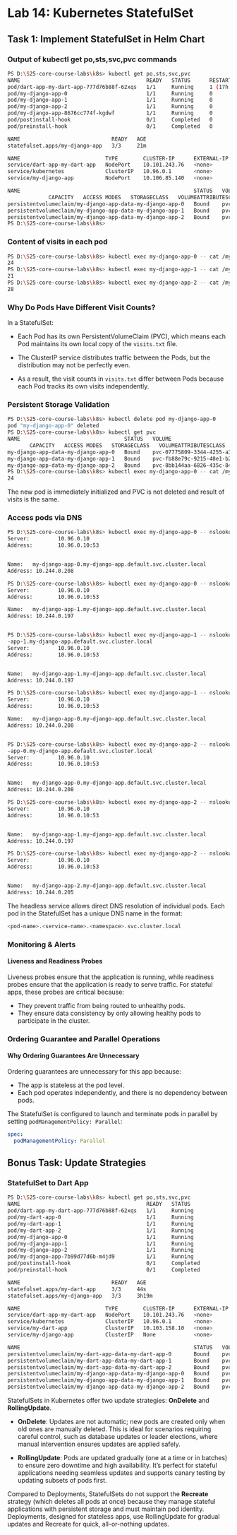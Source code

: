 # Lab 14: Kubernetes StatefulSet

## Task 1: Implement StatefulSet in Helm Chart

### Output of kubectl get po,sts,svc,pvc commands

```bash
PS D:\S25-core-course-labs\k8s> kubectl get po,sts,svc,pvc                         
NAME                                        READY   STATUS      RESTARTS      AGE
pod/dart-app-my-dart-app-777d76b88f-62xqs   1/1     Running     1 (17h ago)   17h
pod/my-django-app-0                         1/1     Running     0             21m
pod/my-django-app-1                         1/1     Running     0             21m
pod/my-django-app-2                         1/1     Running     0             21m
pod/my-django-app-8676cc774f-kgdwf          1/1     Running     0             6m13s
pod/postinstall-hook                        0/1     Completed   0             21m
pod/preinstall-hook                         0/1     Completed   0             7m2s

NAME                             READY   AGE
statefulset.apps/my-django-app   3/3     21m

NAME                           TYPE        CLUSTER-IP      EXTERNAL-IP   PORT(S)          AGE     
service/dart-app-my-dart-app   NodePort    10.101.243.76   <none>        8081:32501/TCP   17h     
service/kubernetes             ClusterIP   10.96.0.1       <none>        443/TCP          25h     
service/my-django-app          NodePort    10.106.85.140   <none>        8082:32153/TCP   21m     

NAME                                                       STATUS   VOLUME                        
             CAPACITY   ACCESS MODES   STORAGECLASS   VOLUMEATTRIBUTESCLASS   AGE
persistentvolumeclaim/my-django-app-data-my-django-app-0   Bound    pvc-07775809-3344-4255-a3d6-80bfaa118ad7   10Gi       RWO            standard       <unset>                 28m
persistentvolumeclaim/my-django-app-data-my-django-app-1   Bound    pvc-fb88e79c-9215-48e1-b2df-718eae261222   10Gi       RWO            standard       <unset>                 24m
persistentvolumeclaim/my-django-app-data-my-django-app-2   Bound    pvc-8bb144aa-6826-435c-84f4-a296a70c2c47   10Gi       RWO            standard       <unset>                 21m
PS D:\S25-core-course-labs\k8s> 
```

### Content of visits in each pod

```bash
PS D:\S25-core-course-labs\k8s> kubectl exec my-django-app-0 -- cat /my-django-app-data/visits.txt 
24
PS D:\S25-core-course-labs\k8s> kubectl exec my-django-app-1 -- cat /my-django-app-data/visits.txt
21
PS D:\S25-core-course-labs\k8s> kubectl exec my-django-app-2 -- cat /my-django-app-data/visits.txt
28
```

### Why Do Pods Have Different Visit Counts?

In a StatefulSet:

- Each Pod has its own PersistentVolumeClaim (PVC), which means each Pod maintains its own local copy of the `visits.txt` file.

- The ClusterIP service distributes traffic between the Pods, but the distribution may not be perfectly even.

- As a result, the visit counts in `visits.txt` differ between Pods because each Pod tracks its own visits independently.

### Persistent Storage Validation

```bash
PS D:\S25-core-course-labs\k8s> kubectl delete pod my-django-app-0
pod "my-django-app-0" deleted
PS D:\S25-core-course-labs\k8s> kubectl get pvc
NAME                                 STATUS   VOLUME                              
       CAPACITY   ACCESS MODES   STORAGECLASS   VOLUMEATTRIBUTESCLASS   AGE       
my-django-app-data-my-django-app-0   Bound    pvc-07775809-3344-4255-a3d6-80bfaa118ad7   10Gi       RWO            standard       <unset>                 86m       
my-django-app-data-my-django-app-1   Bound    pvc-fb88e79c-9215-48e1-b2df-718eae261222   10Gi       RWO            standard       <unset>                 83m       
my-django-app-data-my-django-app-2   Bound    pvc-8bb144aa-6826-435c-84f4-a296a70c2c47   10Gi       RWO            standard       <unset>                 79m       
PS D:\S25-core-course-labs\k8s> kubectl exec my-django-app-0 -- cat /my-django-app-data/visits.txt 
24
```

The new pod is immediately initialized and PVC is not deleted and result of visits is the same.

### Access pods via DNS

```bash
PS D:\S25-core-course-labs\k8s> kubectl exec my-django-app-0 -- nslookup my-django-app-0.my-django-app.default.svc.cluster.local
Server:         10.96.0.10
Address:        10.96.0.10:53


Name:   my-django-app-0.my-django-app.default.svc.cluster.local
Address: 10.244.0.208

PS D:\S25-core-course-labs\k8s> kubectl exec my-django-app-0 -- nslookup my-django-app-1.my-django-app.default.svc.cluster.local
Server:         10.96.0.10
Address:        10.96.0.10:53

Name:   my-django-app-1.my-django-app.default.svc.cluster.local
Address: 10.244.0.197


PS D:\S25-core-course-labs\k8s> kubectl exec my-django-app-1 -- nslookup my-django
-app-1.my-django-app.default.svc.cluster.local
Server:         10.96.0.10
Address:        10.96.0.10:53


Name:   my-django-app-1.my-django-app.default.svc.cluster.local
Address: 10.244.0.197

PS D:\S25-core-course-labs\k8s> kubectl exec my-django-app-1 -- nslookup my-django-app-0.my-django-app.default.svc.cluster.local
Server:         10.96.0.10
Address:        10.96.0.10:53

Name:   my-django-app-0.my-django-app.default.svc.cluster.local
Address: 10.244.0.208


PS D:\S25-core-course-labs\k8s> kubectl exec my-django-app-2 -- nslookup my-django
-app-0.my-django-app.default.svc.cluster.local
Server:         10.96.0.10
Address:        10.96.0.10:53


Name:   my-django-app-0.my-django-app.default.svc.cluster.local
Address: 10.244.0.208

PS D:\S25-core-course-labs\k8s> kubectl exec my-django-app-2 -- nslookup my-django-app-1.my-django-app.default.svc.cluster.local
Server:         10.96.0.10
Address:        10.96.0.10:53


Name:   my-django-app-1.my-django-app.default.svc.cluster.local
Address: 10.244.0.197

PS D:\S25-core-course-labs\k8s> kubectl exec my-django-app-2 -- nslookup my-django-app-2.my-django-app.default.svc.cluster.local
Server:         10.96.0.10
Address:        10.96.0.10:53


Name:   my-django-app-2.my-django-app.default.svc.cluster.local
Address: 10.244.0.205

```

The headless service allows direct DNS resolution of individual pods. Each pod in the StatefulSet has a unique DNS name in the format:

```bash
<pod-name>.<service-name>.<namespace>.svc.cluster.local
```

### Monitoring & Alerts

#### Liveness and Readiness Probes

Liveness probes ensure that the application is running, while readiness probes ensure that the application is ready to serve traffic. For stateful apps, these probes are critical because:

- They prevent traffic from being routed to unhealthy pods.
- They ensure data consistency by only allowing healthy pods to participate in the cluster.

### Ordering Guarantee and Parallel Operations

#### Why Ordering Guarantees Are Unnecessary

Ordering guarantees are unnecessary for this app because:

- The app is stateless at the pod level.
- Each pod operates independently, and there is no dependency between pods.

The StatefulSet is configured to launch and terminate pods in parallel by setting `podManagementPolicy: Parallel`:

```yaml
spec:
  podManagementPolicy: Parallel
```

## Bonus Task: Update Strategies

### StatefulSet to Dart App

```bash
PS D:\S25-core-course-labs\k8s> kubectl get po,sts,svc,pvc
NAME                                        READY   STATUS             RESTARTS        AGE
pod/dart-app-my-dart-app-777d76b88f-62xqs   1/1     Running            4 (75m ago)     21h
pod/my-dart-app-0                           1/1     Running            0               44s
pod/my-dart-app-1                           1/1     Running            0               44s
pod/my-dart-app-2                           1/1     Running            0               44s
pod/my-django-app-0                         1/1     Running            2 (75m ago)     3h19m
pod/my-django-app-1                         1/1     Running            2 (75m ago)     3h19m
pod/my-django-app-2                         1/1     Running            2 (75m ago)     3h19m
pod/my-django-app-7b99d77d6b-m4jd9          1/1     Running            2 (75, ago)     3h57m
pod/postinstall-hook                        0/1     Completed          0               44s
pod/preinstall-hook                         0/1     Completed          0               70s

NAME                             READY   AGE
statefulset.apps/my-dart-app     3/3     44s
statefulset.apps/my-django-app   3/3     3h19m

NAME                           TYPE        CLUSTER-IP      EXTERNAL-IP   PORT(S)          AGE
service/dart-app-my-dart-app   NodePort    10.101.243.76   <none>        8081:32501/TCP   21h
service/kubernetes             ClusterIP   10.96.0.1       <none>        443/TCP          29h
service/my-dart-app            ClusterIP   10.103.158.10   <none>        8081/TCP         44s
service/my-django-app          ClusterIP   None            <none>        8082/TCP         67m

NAME                                                       STATUS   VOLUME                                     CAPACITY   ACCESS MODES   STORAGECLASS   VOLUMEATTRIBUTESCLASS   AGE
persistentvolumeclaim/my-dart-app-data-my-dart-app-0       Bound    pvc-b5fcfe67-0cc8-4870-8464-153aa3964247   10Gi       RWO            standard       <unset>                 44s
persistentvolumeclaim/my-dart-app-data-my-dart-app-1       Bound    pvc-a62b41e4-05dc-479f-8258-abf3e792db8b   10Gi       RWO            standard       <unset>                 44s
persistentvolumeclaim/my-dart-app-data-my-dart-app-2       Bound    pvc-fc87a609-cf18-43c9-b11f-596ba7ce3237   10Gi       RWO            standard       <unset>                 44s
persistentvolumeclaim/my-django-app-data-my-django-app-0   Bound    pvc-07775809-3344-4255-a3d6-80bfaa118ad7   10Gi       RWO            standard       <unset>                 5h1m
persistentvolumeclaim/my-django-app-data-my-django-app-1   Bound    pvc-fb88e79c-9215-48e1-b2df-718eae261222   10Gi       RWO            standard       <unset>                 4h58m
persistentvolumeclaim/my-django-app-data-my-django-app-2   Bound    pvc-8bb144aa-6826-435c-84f4-a296a70c2c47   10Gi       RWO            standard       <unset>                 4h54m
```

StatefulSets in Kubernetes offer two update strategies: **OnDelete** and **RollingUpdate**.

- **OnDelete**: Updates are not automatic; new pods are created only when old ones are manually deleted. This is ideal for scenarios requiring careful control, such as database updates or leader elections, where manual intervention ensures updates are applied safely.

- **RollingUpdate**: Pods are updated gradually (one at a time or in batches) to ensure zero downtime and high availability. It’s perfect for stateful applications needing seamless updates and supports canary testing by updating subsets of pods first.

Compared to Deployments, StatefulSets do not support the **Recreate** strategy (which deletes all pods at once) because they manage stateful applications with persistent storage and must maintain pod identity. Deployments, designed for stateless apps, use RollingUpdate for gradual updates and Recreate for quick, all-or-nothing updates.
